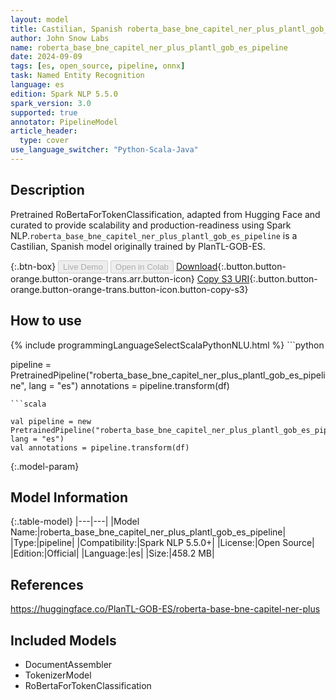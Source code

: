 ```yaml
---
layout: model
title: Castilian, Spanish roberta_base_bne_capitel_ner_plus_plantl_gob_es_pipeline pipeline RoBertaForTokenClassification from PlanTL-GOB-ES
author: John Snow Labs
name: roberta_base_bne_capitel_ner_plus_plantl_gob_es_pipeline
date: 2024-09-09
tags: [es, open_source, pipeline, onnx]
task: Named Entity Recognition
language: es
edition: Spark NLP 5.5.0
spark_version: 3.0
supported: true
annotator: PipelineModel
article_header:
  type: cover
use_language_switcher: "Python-Scala-Java"
---
```


## Description

Pretrained RoBertaForTokenClassification, adapted from Hugging Face and curated to provide scalability and production-readiness using Spark NLP.`roberta_base_bne_capitel_ner_plus_plantl_gob_es_pipeline` is a Castilian, Spanish model originally trained by PlanTL-GOB-ES.

{:.btn-box}
<button class="button button-orange" disabled>Live Demo</button>
<button class="button button-orange" disabled>Open in Colab</button>
[Download](https://s3.amazonaws.com/auxdata.johnsnowlabs.com/public/models/roberta_base_bne_capitel_ner_plus_plantl_gob_es_pipeline_es_5.5.0_3.0_1725888273859.zip){:.button.button-orange.button-orange-trans.arr.button-icon}
[Copy S3 URI](s3://auxdata.johnsnowlabs.com/public/models/roberta_base_bne_capitel_ner_plus_plantl_gob_es_pipeline_es_5.5.0_3.0_1725888273859.zip){:.button.button-orange.button-orange-trans.button-icon.button-copy-s3}

## How to use



<div class="tabs-box" markdown="1">
{% include programmingLanguageSelectScalaPythonNLU.html %}
```python

pipeline = PretrainedPipeline("roberta_base_bne_capitel_ner_plus_plantl_gob_es_pipeline", lang = "es")
annotations =  pipeline.transform(df)   

```
```scala

val pipeline = new PretrainedPipeline("roberta_base_bne_capitel_ner_plus_plantl_gob_es_pipeline", lang = "es")
val annotations = pipeline.transform(df)

```
</div>

{:.model-param}
## Model Information

{:.table-model}
|---|---|
|Model Name:|roberta_base_bne_capitel_ner_plus_plantl_gob_es_pipeline|
|Type:|pipeline|
|Compatibility:|Spark NLP 5.5.0+|
|License:|Open Source|
|Edition:|Official|
|Language:|es|
|Size:|458.2 MB|

## References

https://huggingface.co/PlanTL-GOB-ES/roberta-base-bne-capitel-ner-plus

## Included Models

- DocumentAssembler
- TokenizerModel
- RoBertaForTokenClassification